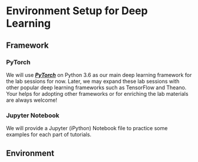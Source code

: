 ---
---
# Environment Setup for Deep Learning

## Framework

### PyTorch

We will use ***[PyTorch](http://pytorch.org/)*** on Python 3.6 as our main deep learning framework for the lab sessions for now. Later, we may expand these lab sessions with other popular deep learning frameworks such as TensorFlow and Theano. Your helps for adopting other frameworks or for enriching the lab materials are always welcome!

### Jupyter Notebook

We will provide a Jupyter (iPython) Notebook file to practice some examples for each part of tutorials.

## Environment

<!--
### Docker
We have prepared a Docker image (***sorry for the additional environment, we have a plan to combine all into a single environment***) and you can start a instance by following commands (install Docker first if you did not.)

```bash
docker run -it --privileged=true --cap-add=SYS_ADMIN --name doctorai -p 2222:22 -p 9530:9530 -v /YOUR/LOCAL/FOLDER/TO/SHARE:/mnt/data yuikns/doctorai:latest /bin/bash
```

-->

<!--
### Azure Server
We prepared a server with a GPU on Microsoft Azure. It would be enough to follow just the lab sessions even though the server is not very powerful one.

#### Access to the server
We created users and put the public keys same with the one you received from us to use our secure environment. You can access to this Azure server by using the `USERNAME` and the `PATH-TO-KEYFILE` with the following command:
 
```bash
ssh <USERNAME>@52.175.231.74 -i <PATH-TO-KEYFILE>
```
For example, if I received `p_san37` as my user name for the secure environment and my key file is located at `~/.ssh/cse6250-se`, then I can login to our Azure server also by:

```bash
ssh p_san37@52.175.231.74 -i ~/.ssh/cse6250-se
```
You can modify your ssh configuration file, `~/.ssh/config`, and add corresponding information for more convenient access.

#### Configurations
##### Path
We already installed package required including Anaconda2/3, PyTorch, and CUDA libraries.
However, you need to set PATH for at least Anaconda executable files.
Therefore, once you successfully login to the server, please run the following command to set the path at the end of your `.bashrc` file:

```bash
echo 'export PATH=/usr/local/anaconda3/bin:$PATH' >> ~/.bashrc
```
or you can manually modify `~/.bashrc` file with your favorite editor, e.g. `vim`.

If you want to use Anaconda2 (Python 2.7), you can replace `anaconda3` in the command above with `anaconda2`. However, please note that the tutorial notebook files are written in Python 3 and you will need to modify codes.

##### Jupyter
If you want to directly run the tutorial notebook files, you need to run a Jupyter server first.


### JupyterHub on Azure

We prepared a server with a GPU on Microsoft Azure. It would be enough to follow just the lab sessions even though the server is not very powerful one.

#### Access to the server

You should install VPN first. ([How?](https://faq.oit.gatech.edu/content/how-do-i-get-started-campus-vpn))

Once you get the VPN connected, you may able to access the JupyterHub with the pre-copied Notebooks used in the entire lab sessions on your web browser. Please open your favorite web browser and move to the following address including the port number:

<http://eclipse1.cc.gatech.edu:64321>

Then, you will meet the following login page.
![login](./images/login.png)

Please use `guestfa2018` for both Username and Password.
Once you successfully login with the guest account, you can find the folders
![jupyter](./images/jupyter.png)

- Deep Learning Labs
  - Notebook files used in the tutorial.
- Scratch Pads
  - Temporary folder for guests.

You can find the same notebook files used in the entire tutorials in `Deep Learning Labs` folder. Also, you can use `Scratch Pads` folder as your temporary storage. Please create a subfolder with a name `YOUR-GT-ACCOUNT` under `Scratch Pads` if you want to create a new notebook file for your own practice. Please note that we could clean up `Scratch Pads` folder occasionally without any notice.
-->
<!--
### JupyterHub on GT GitHub

We prepared a server with a GPU on a GT server. You should be able to access the JupyterHub with the pre-copied Notebooks used in the entire lab sessions on your web browser. Please open your favorite web browser and move to the following address:

<http://dl-live.sunlab.org>

Then, you may see the following login page.
![login](./images/login.png)

Click the icon 'Sign in with GitHub' and use your current **GT username and password** (not your personal github account) to login since it is built on the GT GitHub Enterprise.
![github](./images/login_github.png)

Once you successfully login with your GT account, you can find the folders
![jupyter](./images/jupyter_home.png)

- Notebooks
  - Notebook files used in the deep learning lab series.
- Possibly many `<gt-account>` folders
  - Temporary folder for each user.

You can find the same notebook files used in the entire tutorials in `Notebooks ` folder. Also, you can use `<your-gt-account>` folder as your temporary storage if you want to create a new notebook file for your own practice. Please note that we could clean up all user folders occasionally without any notice.

### Native

You can also use your native local machine as your environment if you want to.
<!--
#### Python Backend

We recommend you to use [Anaconda](https://anaconda.org/) for your Python backend (the tutorial notebooks are based on Python 3.6).

#### GPU acceleration

If you have a proper NVIDIA GPU(s) with a driver installed, you just need to install the associated version of PyTorch binary, which contains CUDA Toolkit and cuDNN library already.

&#8251; **For MacOS:** MacOS Binaries dont support CUDA, install from source if CUDA is needed after installing [CUDA Toolkit](https://developer.nvidia.com/cuda-downloads) (8.0, 9.0 or 10.0) and [cuDNN](https://developer.nvidia.com/cudnn) first.

#### Install PyTorch 1.0
You will use PyTorch 1.0 throughout the lab series.

##### Linux and Windows

###### CUDA 8.0, 9.0, or 10.0

```bash
conda install pytorch torchvision cudatoolkit=<CUDA version> -c pytorch
```
For example, if you are using CUDA 9.0 toolkit,

```bash
conda install pytorch torchvision cudatoolkit=9.0 -c pytorch
```

###### CPU only
```bash
conda install pytorch-cpu torchvision-cpu -c pytorch
```

##### macOS

###### CPU Only

```bash
conda install pytorch torchvision -c soumith
```

Mac users who want to use your GPU, you will need to build PyTorch from the [source](https://github.com/pytorch/pytorch#from-source). Here is a good blog post about it ([link](https://zhaoyu.li/post/install-pytorch-on-mac-with-nvidia-gpu/)).

##### Install using pip
Please refer to PyTorch [get started](https://pytorch.org/get-started/locally/) page.

#### Notebooks

If you want to download all notebook files to your local:

```bash
git clone https://github.com/ast0414/CSE6250BDH-LAB-DL.git
```

**For more details, please refer to the official homepage of [PyTorch](http://pytorch.org/).**

